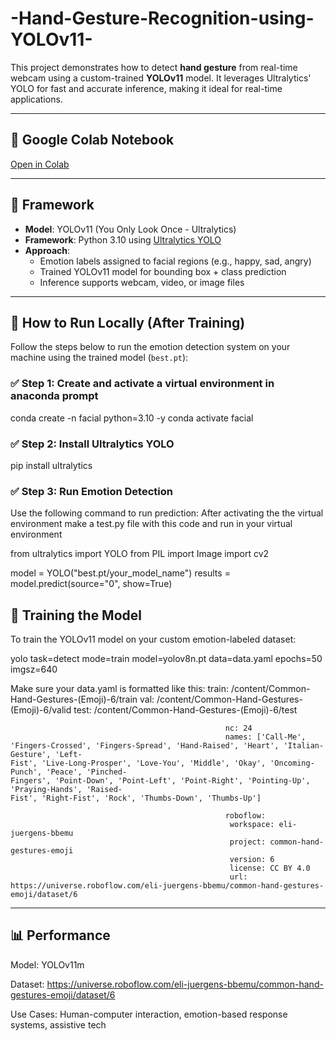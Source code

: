 # -Hand-Gesture-Recognition-using-YOLOv11-

This project demonstrates how to detect **hand gesture** from real-time webcam using a custom-trained **YOLOv11** model. It leverages Ultralytics' YOLO for fast and accurate inference, making it ideal for real-time applications.

---

## 📓 Google Colab Notebook

[Open in Colab](https://colab.research.google.com/drive/1IkMewT7DTj9mS5oc7cF5ij0g3N-FpKM5?authuser=2)

---

## 🧠 Framework

- **Model**: YOLOv11 (You Only Look Once - Ultralytics)
- **Framework**: Python 3.10 using [Ultralytics YOLO](https://docs.ultralytics.com/)
- **Approach**:
  - Emotion labels assigned to facial regions (e.g., happy, sad, angry)
  - Trained YOLOv11 model for bounding box + class prediction
  - Inference supports webcam, video, or image files

---

## 🏁 How to Run Locally (After Training)

Follow the steps below to run the emotion detection system on your machine using the trained model (`best.pt`):

### ✅ Step 1: Create and activate a virtual environment in anaconda prompt

conda create -n facial python=3.10 -y
conda activate facial

### ✅ Step 2: Install Ultralytics YOLO

pip install ultralytics

### ✅ Step 3: Run Emotion Detection

Use the following command to run prediction:
After activating the the virtual environment make a test.py file with this code and run in your virtual environment

from ultralytics import YOLO
from PIL import Image
import cv2

model = YOLO("best.pt/your_model_name")
results = model.predict(source="0", show=True)  

## 🧪 Training the Model

To train the YOLOv11 model on your custom emotion-labeled dataset:

yolo task=detect mode=train model=yolov8n.pt data=data.yaml epochs=50 imgsz=640

Make sure your data.yaml is formatted like this:
                                                    train: /content/Common-Hand-Gestures-(Emoji)-6/train
                                                    val: /content/Common-Hand-Gestures-(Emoji)-6/valid
                                                    test: /content/Common-Hand-Gestures-(Emoji)-6/test
                                                          
                                                    nc: 24
                                                    names: ['Call-Me', 'Fingers-Crossed', 'Fingers-Spread', 'Hand-Raised', 'Heart', 'Italian-Gesture', 'Left-                                                                    Fist', 'Live-Long-Prosper', 'Love-You', 'Middle', 'Okay', 'Oncoming-Punch', 'Peace', 'Pinched-                                                                      Fingers', 'Point-Down', 'Point-Left', 'Point-Right', 'Pointing-Up', 'Praying-Hands', 'Raised-                                                                       Fist', 'Right-Fist', 'Rock', 'Thumbs-Down', 'Thumbs-Up']
                                                          
                                                    roboflow:
                                                     workspace: eli-juergens-bbemu
                                                     project: common-hand-gestures-emoji
                                                     version: 6
                                                     license: CC BY 4.0
                                                     url: https://universe.roboflow.com/eli-juergens-bbemu/common-hand-gestures-emoji/dataset/6

---

## 📊 Performance

Model: YOLOv11m

Dataset: https://universe.roboflow.com/eli-juergens-bbemu/common-hand-gestures-emoji/dataset/6

Use Cases: Human-computer interaction, emotion-based response systems, assistive tech

